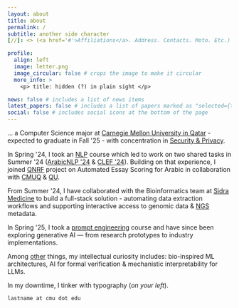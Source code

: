 ```yaml
---
layout: about
title: about
permalink: /
subtitle: another side character 
[//]: <> (<a href='#'>Affiliations</a>. Address. Contacts. Moto. Etc.)

profile:
  align: left
  image: letter.png
  image_circular: false # crops the image to make it circular
  more_info: >
    <p> title: hidden (?) in plain sight </p>

news: false # includes a list of news items
latest_papers: false # includes a list of papers marked as "selected={true}"
social: false # includes social icons at the bottom of the page
---
```

... a Computer Science major at [Carnegie Mellon University in Qatar](https://www.qatar.cmu.edu/) - expected to graduate in Fall '25 - with concentration in [Security & Privacy](https://s3d.cmu.edu/education/undergrad-programs/secpriv/).

In Spring '24, I took an [NLP](https://www.cs.cmu.edu/~ehn/11-611/) course which led to work on two shared tasks in Summer '24 ([ArabicNLP '24](https://arxiv.org/abs/2407.01360) & [CLEF '24](https://arxiv.org/abs/2407.10252)). Building on that experience, I joined [QNRF](http://blogs.qu.edu.qa/cse/tag/qnrf/) project on Automated Essay Scoring for Arabic in collaboration with [CMUQ](https://www.qatar.cmu.edu/news/carnegie-mellon-receives-grants-for-ai-research-into-key-areas-for-qatar/) & [QU](http://qufaculty.qu.edu.qa/telsayed/current_research_projects/). 

From Summer '24, I have collaborated with the Bioinformatics team at [Sidra Medicine](https://www.sidra.org/) to build a full-stack solution - automating data extraction workflows and supporting interactive access to genomic data & [NGS](https://www.illumina.com/science/technology/next-generation-sequencing.html) metadata.

In Spring '25, I took a [prompt engineering](https://www.cs.cmu.edu/~breaux/prompting/) course and have since been exploring generative AI — from research prototypes to industry implementations.

Among [other](https://abrar-abir.github.io/blog/2025/not-sponsored/) things, my intellectual curiosity includes: bio-inspired ML architectures, AI for formal verification & mechanistic interpretability for LLMs.

In my downtime, I tinker with typography (*on your left*).

`lastname at cmu dot edu`

